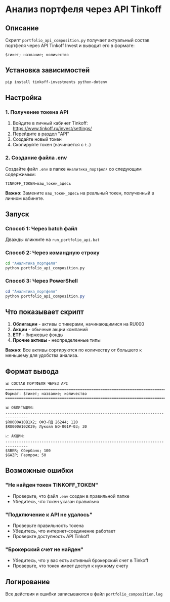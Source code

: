 # Анализ портфеля через API Tinkoff

## Описание
Скрипт `portfolio_api_composition.py` получает актуальный состав портфеля через API Tinkoff Invest и выводит его в формате:
```
$тикет; название; количество
```

## Установка зависимостей
```bash
pip install tinkoff-investments python-dotenv
```

## Настройка

### 1. Получение токена API
1. Войдите в личный кабинет Tinkoff: https://www.tinkoff.ru/invest/settings/
2. Перейдите в раздел "API"
3. Создайте новый токен
4. Скопируйте токен (начинается с `t.`)

### 2. Создание файла .env
Создайте файл `.env` в папке `Аналитика_портфеля` со следующим содержимым:
```
TINKOFF_TOKEN=ваш_токен_здесь
```

**Важно:** Замените `ваш_токен_здесь` на реальный токен, полученный в личном кабинете.

## Запуск

### Способ 1: Через batch файл
Дважды кликните на `run_portfolio_api.bat`

### Способ 2: Через командную строку
```bash
cd "Аналитика_портфеля"
python portfolio_api_composition.py
```

### Способ 3: Через PowerShell
```powershell
cd "Аналитика_портфеля"
python portfolio_api_composition.py
```

## Что показывает скрипт

1. **Облигации** - активы с тикерами, начинающимися на RU000
2. **Акции** - обычные акции компаний
3. **ETF** - биржевые фонды
4. **Прочие активы** - неопределенные типы

**Важно:** Все активы сортируются по количеству от большего к меньшему для удобства анализа.

## Формат вывода
```
📊 СОСТАВ ПОРТФЕЛЯ ЧЕРЕЗ API
================================================================================
Формат: $тикет; название; количество
================================================================================

📊 ОБЛИГАЦИИ:
--------------------------------------------------------------------------------
$RU000A10B1X2; ОФЗ-ПД 26244; 120
$RU000A102K39; Лукойл БО-001Р-03; 30

📈 АКЦИИ:
--------------------------------------------------------------------------------
$SBER; Сбербанк; 100
$GAZP; Газпром; 50
```

## Возможные ошибки

### "Не найден токен TINKOFF_TOKEN"
- Проверьте, что файл `.env` создан в правильной папке
- Убедитесь, что токен указан правильно

### "Подключение к API не удалось"
- Проверьте правильность токена
- Убедитесь, что интернет-соединение работает
- Проверьте доступность API Tinkoff

### "Брокерский счет не найден"
- Убедитесь, что у вас есть активный брокерский счет в Tinkoff
- Проверьте, что токен имеет доступ к нужному счету

## Логирование
Все действия и ошибки записываются в файл `portfolio_composition.log`
